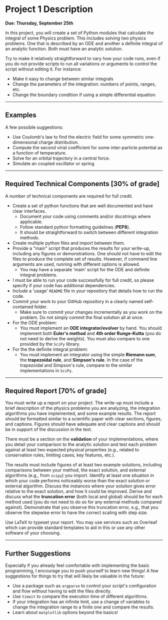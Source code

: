 # Project 1 Description
**Due: Thursday, September 25th**

In this project, you will create a set of Python modules that calculate the integral of some Physics problem. This includes solving two physics problems. One that is described by an ODE and another a definite integral of an analytic function. Both must have an analytic solution.

Try to make it relatively straightforward to vary how your code runs, even if you do not provide scripts to run all variations or arguments to control the script without editing it. For instance:
- Make it easy to change between similar integrals
- Change the parameters of the integration: numbers of points, ranges, etc.
- Change the boundary condition if using a simple differential equation.

---

## Examples

A few possible suggestions:
- Use Coulomb's law to find the electric field for some symmetric one-dimensional charge distribution.
- Compute the second virial coefficient for some inter-particle potential as a function of temperature.
- Solve for an orbital trajectory in a central force.
- Simulate an coupled oscillator or spring

---

## Required Technical Components [30% of grade]

A number of technical components are required for full credit.
- Create a set of python functions that are well documented and have clear interfaces.
  - Document your code using comments and/or docstrings where applicable.
  - Follow standard python formatting guidelines (**PEP8**).
  - It should be straightforward to switch between different integration methods.
- Create multiple python files and import between them.
- Provide a "main" script that produces the results for your write-up, including any figures or demonstrations. One should not have to edit the files to produce the complete set of results. However, if command line arguments are used, running with different options is allowed.
  - You may have a separate 'main' script for the ODE and definite integral problems.
- I must be able to run your code successfully for full credit, so please specify if your code has additional dependencies.
- Include a 'usage' `README` file in your repository that details how to run the code.
- Commit your work to your GitHub repository in a clearly named self-contained folder.
  - Make sure to commit your changes incrementally as you work on the problem. Do not simply commit the final solution all at once.
- For the ODE problem:
  - You must implement an **ODE integrator/evolver** by hand. You should implement both **Euler's method** and **4th order Runge-Kutta** (you do not need to derive the weights). You must also compare to one provided by the `SciPy` library.
- For the the definite integral problem:
  - You must implement an integrator using the simple **Riemann sum**, the **trapezoidal rule**, and **Simpson's rule**. In the case of the trapezoidal and Simpson's rule, compare to the similar implementations in `SciPy`.

---

## Required Report [70% of grade]

You must write up a report on your project. The write-up must include a brief description of the physics problems you are analyzing, the integration algorithms you have implemented, and some example results. The report should be formatted similar to a scientific paper with clear sections, figures, and captions. Figures should have adequate and clear captions and should be in support of the discussion in the text.

There must be a section on the **validation** of your implementations, where you detail your comparison to the analytic solution and test each problem against at least two expected physical properties (e.g., related to conservation rules, limiting cases, key features, etc.).

The results must include figures of at least two example solutions, including comparisons between your method, the exact solution, and external algorithms (e.g., from `scipy`) you import. Identify at least one situation in which your code performs noticeably worse than the exact solution or external algorithm. Discuss the instances where your solution gives error relative to the exact solution, and how it could be improved. Derive and discuss what the **truncation error** (both local and global) should be for each method used (you do not need to do so for any external methods compared against). Demonstrate that you observe this truncation error, e.g., that you observe the stepwise error to have the correct scaling with step size.

Use LaTeX to typeset your report. You may use services such as Overleaf which can provide standard templates to aid in this or use any other software of your choosing.

---

## Further Suggestions

Especially if you already feel comfortable with implementing the basic programming, I encourage you to push yourself to learn new things! A few suggestions for things to try that will likely be valuable in the future:
- Use a package such as `argparse` to control your script's configuration and flow without having to edit the files directly.
- Use `timeit` to compare the execution time of different algorithms.
- If your integration has an infinite limit, use a change of variables to change the integration range to a finite one and compare the results.
- Learn about `matplotlib` options beyond the basics!
